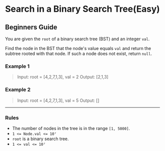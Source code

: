 # Search in a Binary Search Tree(Easy)

## Beginners Guide

You are given the `root` of a binary search tree (BST) and an integer `val`.

Find the node in the BST that the node's value equals `val` and return the subtree rooted with that node. If such a node does not exist, return `null`.

### Example 1

>Input: root = [4,2,7,1,3], val = 2
Output: [2,1,3]

### Example 2

>Input: root = [4,2,7,1,3], val = 5
Output: []

---

### Rules

* The number of nodes in the tree is in the range `[1, 5000]`.
* `1 <= Node.val <= 10⁷`
* `root` is a binary search tree.
* `1 <= val <= 10⁷`

